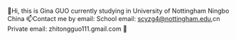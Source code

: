 👋Hi, this is Gina GUO
  currently studying in University of Nottingham Ningbo China
📫Contact me by email:
   School email: scyzg4@nottingham.edu,cn
   Private email: zhitongguo111.gmail.com
👀
